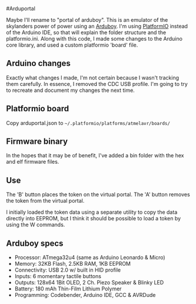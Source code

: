 
#Arduportal

Maybe I'll rename to "portal of arduboy".  This is an emulator of the skylanders power of power using an [Arduboy](https://www.arduboy.com).  I'm using [PlatformIO](http://platformio.org) instead of the Arduino IDE, so that will explain the folder structure and the platformio.ini.  Along with this code, I made some changes to the Arduino core library, and used a custom platformio 'board' file.

## Arduino changes

Exactly what changes I made, I'm not certain because I wasn't tracking them carefully.  In essence, I removed the CDC USB profile.  I'm going to try to recreate and document my changes the next time.

## Platformio board

Copy arduportal.json to `~/.platformio/platforms/atmelavr/boards/`

## Firmware binary

In the hopes that it may be of benefit, I've added a bin folder with the hex and elf firmware files.

## Use

The 'B' button places the token on the virtual portal.  The 'A' button removes the token from the virtual portal.

I initially loaded the token data using a separate utility to copy the data directly into EEPROM, but I think it should be possible to load a token by using the W commands.

## Arduboy specs
 * Processor: ATmega32u4 (same as Arduino Leonardo & Micro)
 * Memory: 32KB Flash, 2.5KB RAM, 1KB EEPROM
 * Connectivity: USB 2.0 w/ built in HID profile
 * Inputs: 6 momentary tactile buttons
 * Outputs: 128x64 1Bit OLED, 2 Ch. Piezo Speaker & Blinky LED
 * Battery: 180 mAh Thin-Film Lithium Polymer
 * Programming: Codebender, Arduino IDE, GCC & AVRDude


